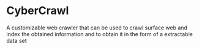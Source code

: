 # CyberCrawl
A customizable web crawler that can be used to crawl surface web and index the obtained information and to obtain it in the form of a extractable data set 
